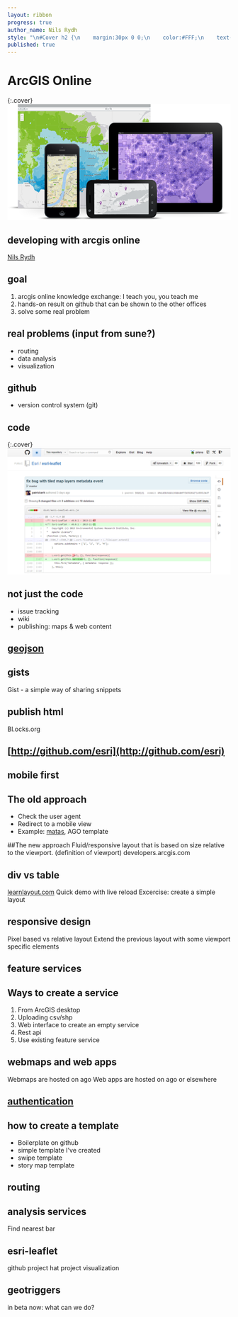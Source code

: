 ```yaml
---
layout: ribbon
progress: true
author_name: Nils Rydh
style: "\n#Cover h2 {\n    margin:30px 0 0;\n    color:#FFF;\n    text-align:center;\n    font-size:70px;\n    }\n#Cover p {\n    margin:10px 0 0;\n    text-align:center;\n    color:#FFF;\n    font-style:italic;\n    font-size:20px;\n    }\n    #Cover p a {\n        color:#FFF;\n        }\n#Picture h2 {\n    color:#FFF;\n    }\n#SeeMore h2 {\n    font-size:100px\n    }\n#SeeMore img {\n    width:0.72em;\n    height:0.72em;\n    }\n"
published: true
---
```


# ArcGIS Online
{:.cover}
![](pictures/arcgis-devices-large.png)
<!-- photo from developers.arcgis.com -->

## developing with arcgis online 
[Nils Rydh](http://twitter.com/pilsna) 

## goal
1. arcgis online knowledge exchange: I teach you, you teach me
2. hands-on result on github that can be shown to the other offices
3. solve some real problem

## real problems (input from sune?)
- routing 
- data analysis
- visualization

## github
- version control system (git)

## code
{:.cover}
![](pictures/esri-leaflet.png)

## not just the code
- issue tracking
- wiki
- publishing: maps & web content

## [geojson](https://github.com/Neogeografen/beachnumbers/blob/master/beachnumber.geojson) 

## gists
Gist - a simple way of sharing snippets

## publish html
Bl.ocks.org 

## [http://github.com/esri](http://github.com/esri) 

## **mobile first**

## The old approach 
- Check the user agent  
- Redirect to a mobile view 
- Example: [matas](http://matas.dk), AGO template

##The new approach 
Fluid/responsive layout that is based on size relative to the viewport. 
(definition of viewport) 
developers.arcgis.com

## div vs table
[learnlayout.com](http://learnlayout.com/)
Quick demo with live reload
Excercise: create a simple layout

## responsive design
Pixel based vs relative layout
Extend the previous layout with some viewport specific elements

## **feature services**

## Ways to create a service
1. From ArcGIS desktop 
2. Uploading csv/shp
3. Web interface to create an empty service
4. Rest api
5. Use existing feature service

## webmaps and web apps
Webmaps are hosted on ago
Web apps are hosted on ago or elsewhere 


## [**authentication**](https://developers.arcgis.com/en/authentication/index.html) 

## how to create a template
- Boilerplate on github
- simple template I've created
- swipe template
- story map template

## routing

## analysis services
Find nearest bar

## esri-leaflet
github project
hat project visualization

## geotriggers 
in beta now: what can we do?